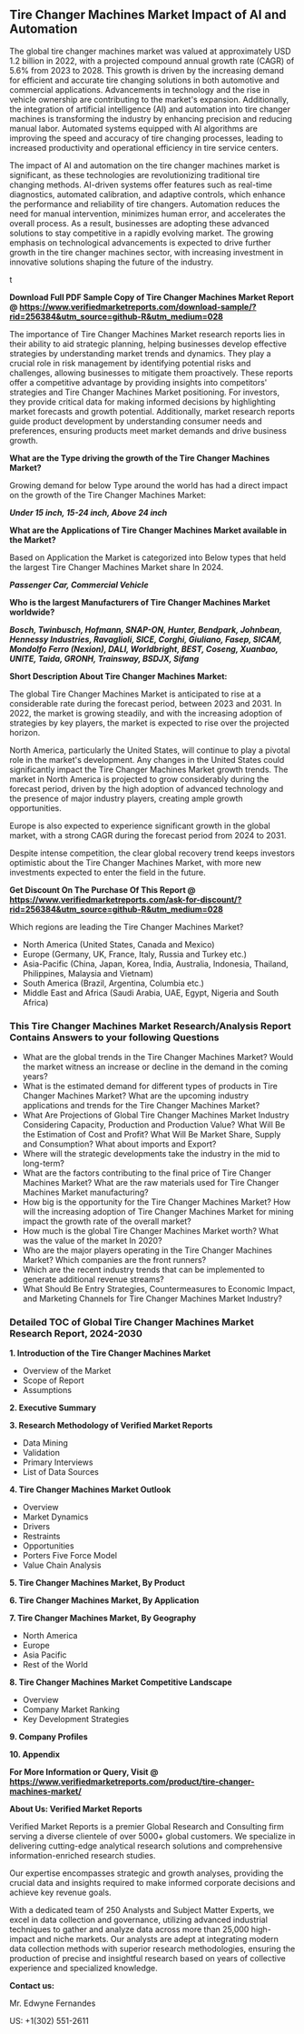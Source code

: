 <h2>Tire Changer Machines Market Impact of AI and Automation</h2><p>The global tire changer machines market was valued at approximately USD 1.2 billion in 2022, with a projected compound annual growth rate (CAGR) of 5.6% from 2023 to 2028. This growth is driven by the increasing demand for efficient and accurate tire changing solutions in both automotive and commercial applications. Advancements in technology and the rise in vehicle ownership are contributing to the market's expansion. Additionally, the integration of artificial intelligence (AI) and automation into tire changer machines is transforming the industry by enhancing precision and reducing manual labor. Automated systems equipped with AI algorithms are improving the speed and accuracy of tire changing processes, leading to increased productivity and operational efficiency in tire service centers.</p><p>The impact of AI and automation on the tire changer machines market is significant, as these technologies are revolutionizing traditional tire changing methods. AI-driven systems offer features such as real-time diagnostics, automated calibration, and adaptive controls, which enhance the performance and reliability of tire changers. Automation reduces the need for manual intervention, minimizes human error, and accelerates the overall process. As a result, businesses are adopting these advanced solutions to stay competitive in a rapidly evolving market. The growing emphasis on technological advancements is expected to drive further growth in the tire changer machines sector, with increasing investment in innovative solutions shaping the future of the industry.</p>t</p><p id="" class=""><strong>Download Full PDF Sample Copy of Tire Changer Machines Market Report @ <a href="https://www.verifiedmarketreports.com/download-sample/?rid=256384&utm_source=github-R&utm_medium=028" target="_blank">https://www.verifiedmarketreports.com/download-sample/?rid=256384&utm_source=github-R&utm_medium=028</a></strong></p><p>The importance of&nbsp;Tire Changer Machines Market research reports lies in their ability to aid strategic planning, helping businesses develop effective strategies by understanding market trends and dynamics. They play a crucial role in risk management by identifying potential risks and challenges, allowing businesses to mitigate them proactively. These reports offer a competitive advantage by providing insights into competitors' strategies and Tire Changer Machines Market positioning. For investors, they provide critical data for making informed decisions by highlighting market forecasts and growth potential. Additionally, market research reports guide product development by understanding consumer needs and preferences, ensuring products meet market demands and drive business growth.</p><p><strong>What are the&nbsp;Type driving the growth of the Tire Changer Machines Market?</strong></p><p id="" class="">Growing demand for below Type around the world has had a direct impact on the growth of the Tire Changer Machines Market:</p><em><strong>Under 15 inch, 15-24 inch, Above 24 inch</strong></em></p><strong>What are the&nbsp;Applications&nbsp;of Tire Changer Machines Market available in the Market?</strong></p><p id="" class="">Based on Application the Market is categorized into Below types that held the largest Tire Changer Machines Market share In 2024.</p><em><strong>Passenger Car, Commercial Vehicle</strong></em></p><strong>Who is the largest Manufacturers of Tire Changer Machines Market worldwide?</strong></p><p><em><strong>Bosch, Twinbusch, Hofmann, SNAP-ON, Hunter, Bendpark, Johnbean, Hennessy Industries, Ravaglioli, SICE, Corghi, Giuliano, Fasep, SICAM, Mondolfo Ferro (Nexion), DALI, Worldbright, BEST, Coseng, Xuanbao, UNITE, Taida, GRONH, Trainsway, BSDJX, Sifang</strong></em></p><p id="" class=""><strong>Short Description About Tire Changer Machines Market:</strong></p><p>The global Tire Changer Machines Market is anticipated to rise at a considerable rate during the forecast period, between 2023 and 2031. In 2022, the market is growing steadily, and with the increasing adoption of strategies by key players, the market is expected to rise over the projected horizon.</p><p>North America, particularly the United States, will continue to play a pivotal role in the market's development. Any changes in the United States could significantly impact the Tire Changer Machines Market growth trends. The market in North America is projected to grow considerably during the forecast period, driven by the high adoption of advanced technology and the presence of major industry players, creating ample growth opportunities.</p><p>Europe is also expected to experience significant growth in the global market, with a strong CAGR during the forecast period from 2024 to 2031.</p><p>Despite intense competition, the clear global recovery trend keeps investors optimistic about the Tire Changer Machines Market, with more new investments expected to enter the field in the future.</p><p id="" class=""><strong>Get Discount On The Purchase Of This Report @ <a href="https://www.verifiedmarketreports.com/ask-for-discount/?rid=256384&utm_source=github-R&utm_medium=028" target="_blank">https://www.verifiedmarketreports.com/ask-for-discount/?rid=256384&utm_source=github-R&utm_medium=028</a></strong></p>Which regions are leading the Tire Changer Machines Market?</p><ul><li>North America (United States, Canada and Mexico)</li><li>Europe (Germany, UK, France, Italy, Russia and Turkey etc.)</li><li>Asia-Pacific (China, Japan, Korea, India, Australia, Indonesia, Thailand, Philippines, Malaysia and Vietnam)</li><li>South America (Brazil, Argentina, Columbia etc.)</li><li>Middle East and Africa (Saudi Arabia, UAE, Egypt, Nigeria and South Africa)</li></ul><h3 id="" class="">This Tire Changer Machines Market Research/Analysis Report Contains Answers to your following Questions</h3><ul><li>What are the global trends in the Tire Changer Machines Market? Would the market witness an increase or decline in the demand in the coming years?</li><li>What is the estimated demand for different types of products in Tire Changer Machines Market? What are the upcoming industry applications and trends for the Tire Changer Machines Market?</li><li>What Are Projections of Global Tire Changer Machines Market Industry Considering Capacity, Production and Production Value? What Will Be the Estimation of Cost and Profit? What Will Be Market Share, Supply and Consumption? What about imports and Export?</li><li>Where will the strategic developments take the industry in the mid to long-term?</li><li>What are the factors contributing to the final price of Tire Changer Machines Market? What are the raw materials used for Tire Changer Machines Market manufacturing?</li><li>How big is the opportunity for the Tire Changer Machines Market? How will the increasing adoption of Tire Changer Machines Market for mining impact the growth rate of the overall market?</li><li>How much is the global Tire Changer Machines Market worth? What was the value of the market In 2020?</li><li>Who are the major players operating in the Tire Changer Machines Market? Which companies are the front runners?</li><li>Which are the recent industry trends that can be implemented to generate additional revenue streams?</li><li>What Should Be Entry Strategies, Countermeasures to Economic Impact, and Marketing Channels for Tire Changer Machines Market Industry?</li></ul><h3 id="" class="">Detailed TOC of Global Tire Changer Machines Market Research Report, 2024-2030</h3><p id="" class=""><strong>1. Introduction of the Tire Changer Machines Market</strong></p><ul><li>Overview of the Market</li><li>Scope of Report</li><li>Assumptions</li></ul><p id="" class=""><strong>2. Executive Summary</strong></p><p id="" class=""><strong>3. Research Methodology of Verified Market Reports</strong></p><ul><li>Data Mining</li><li>Validation</li><li>Primary Interviews</li><li>List of Data Sources</li></ul><p id="" class=""><strong>4. Tire Changer Machines Market Outlook</strong></p><ul><li>Overview</li><li>Market Dynamics</li><li>Drivers</li><li>Restraints</li><li>Opportunities</li><li>Porters Five Force Model</li><li>Value Chain Analysis</li></ul><p id="" class=""><strong>5. Tire Changer Machines Market, By Product</strong></p><p id="" class=""><strong>6. Tire Changer Machines Market, By Application</strong></p><p id="" class=""><strong>7. Tire Changer Machines Market, By Geography</strong></p><ul><li>North America</li><li>Europe</li><li>Asia Pacific</li><li>Rest of the World</li></ul><p id="" class=""><strong>8. Tire Changer Machines Market Competitive Landscape</strong></p><ul><li>Overview</li><li>Company Market Ranking</li><li>Key Development Strategies</li></ul><p id="" class=""><strong>9. Company Profiles</strong></p><p id="" class=""><strong>10. Appendix</strong></p><p id="" class=""><strong>For More Information or Query, Visit @ <a href="https://www.verifiedmarketreports.com/product/tire-changer-machines-market/" target="_blank">https://www.verifiedmarketreports.com/product/tire-changer-machines-market/</a></strong></p><p id="" class=""><strong>About Us: Verified Market Reports</strong></p><p id="" class="">Verified Market Reports is a premier Global Research and Consulting firm serving a diverse clientele of over 5000+ global customers. We specialize in delivering cutting-edge analytical research solutions and comprehensive information-enriched research studies.</p><p id="" class="">Our expertise encompasses strategic and growth analyses, providing the crucial data and insights required to make informed corporate decisions and achieve key revenue goals.</p><p id="" class="">With a dedicated team of 250 Analysts and Subject Matter Experts, we excel in data collection and governance, utilizing advanced industrial techniques to gather and analyze data across more than 25,000 high-impact and niche markets. Our analysts are adept at integrating modern data collection methods with superior research methodologies, ensuring the production of precise and insightful research based on years of collective experience and specialized knowledge.</p><p id="" class=""><strong>Contact us:</strong></p><p id="" class="">Mr. Edwyne Fernandes</p><p id="" class="">US: +1(302) 551-2611</p>